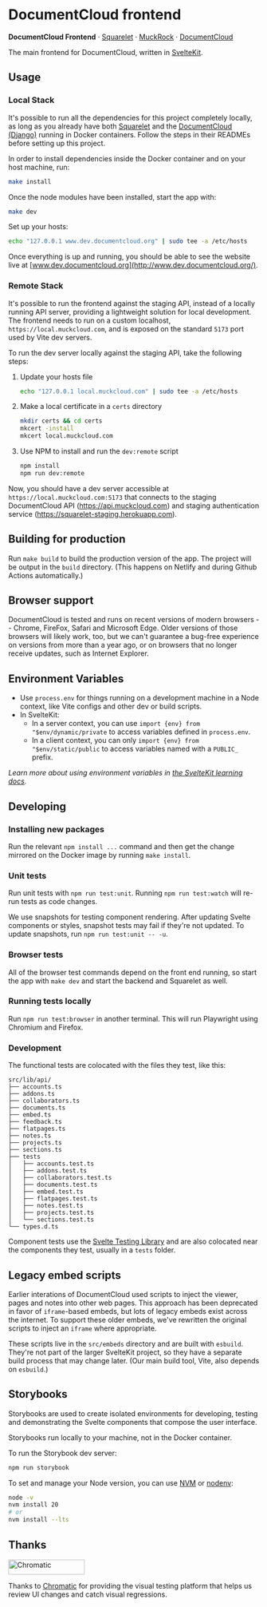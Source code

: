 # DocumentCloud frontend

**DocumentCloud Frontend** &middot; [Squarelet][squarelet] &middot; [MuckRock][muckrock] &middot; [DocumentCloud][documentcloud]

The main frontend for DocumentCloud, written in [SvelteKit](https://kit.svelte.dev/).

## Usage

### Local Stack

It's possible to run all the dependencies for this project completely locally, as long as you already have both [Squarelet](https://github.com/muckrock/squarelet) and the [DocumentCloud (Django)](https://github.com/muckrock/documentcloud) running in Docker containers. Follow the steps in their READMEs before setting up this project.

In order to install dependencies inside the Docker container and on your host machine, run:

```bash
make install
```

Once the node modules have been installed, start the app with:

```bash
make dev
```

Set up your hosts:

```bash
echo "127.0.0.1 www.dev.documentcloud.org" | sudo tee -a /etc/hosts
```

Once everything is up and running, you should be able to see the website live at [www.dev.documentcloud.org](http://www.dev.documentcloud.org/).

### Remote Stack

It's possible to run the frontend against the staging API, instead of a locally running API server, providing a lightweight solution for local development. The frontend needs to run on a custom localhost, `https://local.muckcloud.com`, and is exposed on the standard `5173` port used by Vite dev servers.

To run the dev server locally against the staging API, take the following steps:

1. Update your hosts file
    ```bash
    echo "127.0.0.1 local.muckcloud.com" | sudo tee -a /etc/hosts
    ```
2. Make a local certificate in a `certs` directory
    ```bash
    mkdir certs && cd certs
    mkcert -install
    mkcert local.muckcloud.com
    ```
3. Use NPM to install and run the `dev:remote` script
    ```bash
    npm install
    npm run dev:remote
    ```

Now, you should have a dev server accessible at `https://local.muckcloud.com:5173` that connects to the staging DocumentCloud API (https://api.muckcloud.com) and staging authentication service (https://squarelet-staging.herokuapp.com).

## Building for production

Run `make build` to build the production version of the app. The project will be output in the `build` directory. (This happens on Netlify and during Github Actions automatically.)

## Browser support

DocumentCloud is tested and runs on recent versions of modern browsers -- Chrome, FireFox, Safari and Microsoft Edge. Older versions of those browsers will likely work, too, but we can't guarantee a bug-free experience on versions from more than a year ago, or on browsers that no longer receive updates, such as Internet Explorer.

## Environment Variables

- Use `process.env` for things running on a development machine in a Node context, like Vite configs and other dev or build scripts.
- In SvelteKit:
  - In a server context, you can use `import {env} from "$env/dynamic/private` to access variables defined in `process.env`.
  - In a client context, you can only `import {env} from "$env/static/public` to access variables named with a `PUBLIC_` prefix.

_Learn more about using environment variables in [the SvelteKit learning docs](https://learn.svelte.dev/tutorial/env-static-private)._

## Developing

### Installing new packages

Run the relevant `npm install ...` command and then get the change mirrored on the Docker image by running `make install`.

[muckrock]: https://github.com/MuckRock/muckrock
[documentcloud]: https://github.com/MuckRock/documentcloud
[squarelet]: https://github.com/muckrock/squarelet

### Unit tests

Run unit tests with `npm run test:unit`. Running `npm run test:watch` will re-run tests as code changes.

We use snapshots for testing component rendering. After updating Svelte components or styles, snapshot tests may fail if they're not updated. To update snapshots, run `npm run test:unit -- -u`.

### Browser tests

All of the browser test commands depend on the front end running, so start the app with `make dev` and start the backend and Squarelet as well.

### Running tests locally

Run `npm run test:browser` in another terminal. This will run Playwright using Chromium and Firefox.

### Development

The functional tests are colocated with the files they test, like this:

```
src/lib/api/
├── accounts.ts
├── addons.ts
├── collaborators.ts
├── documents.ts
├── embed.ts
├── feedback.ts
├── flatpages.ts
├── notes.ts
├── projects.ts
├── sections.ts
├── tests
│   ├── accounts.test.ts
│   ├── addons.test.ts
│   ├── collaborators.test.ts
│   ├── documents.test.ts
│   ├── embed.test.ts
│   ├── flatpages.test.ts
│   ├── notes.test.ts
│   ├── projects.test.ts
│   └── sections.test.ts
└── types.d.ts
```

Component tests use the [Svelte Testing Library](https://testing-library.com/docs/svelte-testing-library/intro/) and are also colocated near the components they test, usually in a `tests` folder.

## Legacy embed scripts

Earlier interations of DocumentCloud used scripts to inject the viewer, pages and notes into other web pages. This approach has been deprecated in favor of `iframe`-based embeds, but lots of legacy embeds exist across the internet. To support these older embeds, we've rewritten the original scripts to inject an `iframe` where appropriate.

These scripts live in the `src/embeds` directory and are built with `esbuild`. They're not part of the larger SvelteKit project, so they have a separate build process that may change later. (Our main build tool, Vite, also depends on `esbuild`.)

## Storybooks

Storybooks are used to create isolated environments for developing, testing and demonstrating the Svelte components that compose the user interface.

Storybooks run locally to your machine, not in the Docker container.

To run the Storybook dev server:

```sh
npm run storybook
```

To set and manage your Node version, you can use [NVM](https://github.com/nvm-sh/nvm) or [nodenv](https://github.com/nodenv/nodenv):

```sh
node -v
nvm install 20
# or
nvm install --lts
```

## Thanks

<a href="https://www.chromatic.com/"><img src="https://user-images.githubusercontent.com/321738/84662277-e3db4f80-af1b-11ea-88f5-91d67a5e59f6.png" width="153" height="30" alt="Chromatic" /></a>

Thanks to [Chromatic](https://www.chromatic.com/) for providing the visual testing platform that helps us review UI changes and catch visual regressions.
